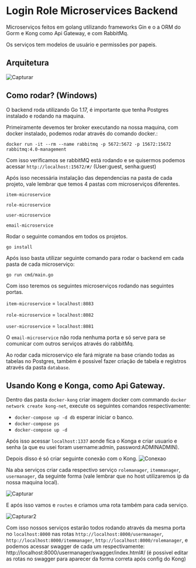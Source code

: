 # Login Role Microservices Backend
Microserviços feitos em golang utilizando frameworks Gin e o a ORM do Gorm e Kong como Api Gateway, e com RabbitMq.

Os serviços tem modelos de usuário e permissões por papeis.

## Arquitetura

![Capturar](https://github.com/user-attachments/assets/0cf6b2f4-b8ac-4fe6-80c5-2d55ca12a0d9)

## Como rodar? (Windows)
O backend roda utilizando Go 1.17, é importante que tenha Postgres instalado e rodando na maquina.

Primeiramente devemos ter broker executando na nossa maquina, com docker instalado, podemos rodar através do comando docker.:

`docker run -it --rm --name rabbitmq -p 5672:5672 -p 15672:15672 rabbitmq:4.0-management` 

Com isso verificamos se rabbitMQ está rodando e se quisermos podemos acessar `http://localhost:15672/#/` (User:guest, senha:guest)

Após isso necessária instalação das dependencias na pasta de cada projeto, vale lembrar que temos 4 pastas com microserviços diferentes.

`item-microservice`

`role-microservice`

`user-microservice`

`email-microservice`

Rodar o seguinte comandos em todos os projetos.

```
go install
```
Após isso basta utilizar seguinte comando para rodar o backend em cada pasta de cada microserviço:
```
go run cmd/main.go
```

Com isso teremos os seguintes microserviços rodando nas seguintes portas.

`item-microservice` = `localhost:8083`

`role-microservice` = `localhost:8082`

`user-microservice` = `localhost:8081`

O `email-microservice` não roda nenhuma porta e só serve para se comunicar com outros serviços através do rabbitMq.

Ao rodar cada microserviço ele fará migrate na base criando todas as tabelas no Postgres, também é possivel fazer criação de tabela e registros através da pasta `database`.

## Usando Kong e Konga, como Api Gateway.

Dentro das pasta `docker-kong` criar imagem docker com commando ```docker network create kong-net```, execute os seguintes comandos respectivamente:
- ```docker-compose up -d db``` esperar iniciar o banco.
- ```docker-compose ps```
- ```docker-compose up -d ```

Após isso acessar `localhost:1337` aonde fica o Konga e criar usuario e senha (a que eu usei foram username:admin, password:ADMINADMIN).

Depois disso é só criar seguinte conexão com o Kong.
![Conexao](https://github.com/user-attachments/assets/a896a1f8-b5e2-4d2a-b79c-0d10f60e3d92)

Na aba serviços criar cada respectivo serviço `rolemanager`, `itemmanager`, `usermanager`, da seguinte forma (vale lembrar que no host utilizaremos ip da nossa maquina local).

![Capturar](https://github.com/user-attachments/assets/de89f2af-5118-46d0-83de-fabb29c145a5)

E após isso vamos e `routes` e criamos uma rota também para cada serviço.

![Capturar2](https://github.com/user-attachments/assets/2da151c1-b0b1-4e45-bc50-c7cc82759d50)

Com isso nossos serviços estarão todos rodando através da mesma porta no `localhost:8000` nas rotas `http://localhost:8000/usermanager`, `http://localhost:8000/itemmanager`, `http://localhost:8000/rolemanager`, e 
podemos acessar swagger de cada um respectivamente: http://localhost:8000/usermanager/swagger/index.html#/ (é possivel editar as rotas no swagger para aparecer da forma correta após config do Kong)

<!---
 restruturar https://devopsian.net/p/how-to-structure-a-go-project-start-simple-refactor-later/
--!>
